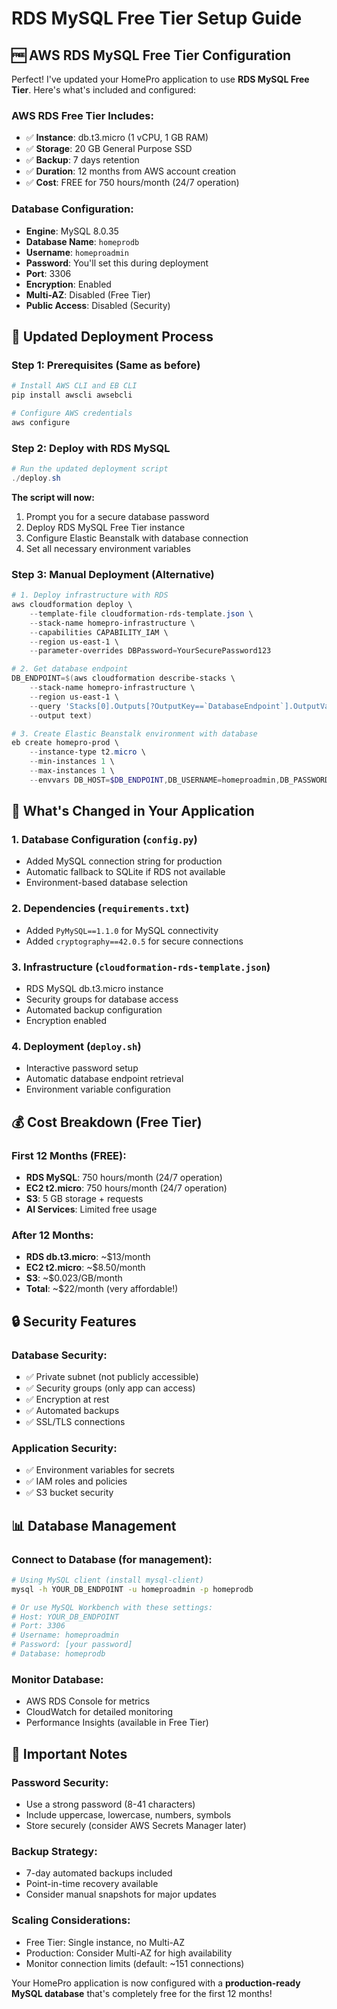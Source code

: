# RDS MySQL Free Tier Setup Guide

## 🆓 AWS RDS MySQL Free Tier Configuration

Perfect! I've updated your HomePro application to use **RDS MySQL Free Tier**. Here's what's included and configured:

### AWS RDS Free Tier Includes:
- ✅ **Instance**: db.t3.micro (1 vCPU, 1 GB RAM)
- ✅ **Storage**: 20 GB General Purpose SSD
- ✅ **Backup**: 7 days retention
- ✅ **Duration**: 12 months from AWS account creation
- ✅ **Cost**: FREE for 750 hours/month (24/7 operation)

### Database Configuration:
- **Engine**: MySQL 8.0.35
- **Database Name**: `homeprodb`
- **Username**: `homeproadmin`
- **Password**: You'll set this during deployment
- **Port**: 3306
- **Encryption**: Enabled
- **Multi-AZ**: Disabled (Free Tier)
- **Public Access**: Disabled (Security)

## 🚀 Updated Deployment Process

### Step 1: Prerequisites (Same as before)
```powershell
# Install AWS CLI and EB CLI
pip install awscli awsebcli

# Configure AWS credentials
aws configure
```

### Step 2: Deploy with RDS MySQL
```powershell
# Run the updated deployment script
./deploy.sh
```

**The script will now:**
1. Prompt you for a secure database password
2. Deploy RDS MySQL Free Tier instance
3. Configure Elastic Beanstalk with database connection
4. Set all necessary environment variables

### Step 3: Manual Deployment (Alternative)
```powershell
# 1. Deploy infrastructure with RDS
aws cloudformation deploy \
    --template-file cloudformation-rds-template.json \
    --stack-name homepro-infrastructure \
    --capabilities CAPABILITY_IAM \
    --region us-east-1 \
    --parameter-overrides DBPassword=YourSecurePassword123

# 2. Get database endpoint
DB_ENDPOINT=$(aws cloudformation describe-stacks \
    --stack-name homepro-infrastructure \
    --region us-east-1 \
    --query 'Stacks[0].Outputs[?OutputKey==`DatabaseEndpoint`].OutputValue' \
    --output text)

# 3. Create Elastic Beanstalk environment with database
eb create homepro-prod \
    --instance-type t2.micro \
    --min-instances 1 \
    --max-instances 1 \
    --envvars DB_HOST=$DB_ENDPOINT,DB_USERNAME=homeproadmin,DB_PASSWORD=YourSecurePassword123,DB_NAME=homeprodb,FLASK_ENV=production
```

## 🔧 What's Changed in Your Application

### 1. Database Configuration (`config.py`)
- Added MySQL connection string for production
- Automatic fallback to SQLite if RDS not available
- Environment-based database selection

### 2. Dependencies (`requirements.txt`)
- Added `PyMySQL==1.1.0` for MySQL connectivity
- Added `cryptography==42.0.5` for secure connections

### 3. Infrastructure (`cloudformation-rds-template.json`)
- RDS MySQL db.t3.micro instance
- Security groups for database access
- Automated backup configuration
- Encryption enabled

### 4. Deployment (`deploy.sh`)
- Interactive password setup
- Automatic database endpoint retrieval
- Environment variable configuration

## 💰 Cost Breakdown (Free Tier)

### First 12 Months (FREE):
- **RDS MySQL**: 750 hours/month (24/7 operation)
- **EC2 t2.micro**: 750 hours/month (24/7 operation)
- **S3**: 5 GB storage + requests
- **AI Services**: Limited free usage

### After 12 Months:
- **RDS db.t3.micro**: ~$13/month
- **EC2 t2.micro**: ~$8.50/month
- **S3**: ~$0.023/GB/month
- **Total**: ~$22/month (very affordable!)

## 🔒 Security Features

### Database Security:
- ✅ Private subnet (not publicly accessible)
- ✅ Security groups (only app can access)
- ✅ Encryption at rest
- ✅ Automated backups
- ✅ SSL/TLS connections

### Application Security:
- ✅ Environment variables for secrets
- ✅ IAM roles and policies
- ✅ S3 bucket security

## 📊 Database Management

### Connect to Database (for management):
```bash
# Using MySQL client (install mysql-client)
mysql -h YOUR_DB_ENDPOINT -u homeproadmin -p homeprodb

# Or use MySQL Workbench with these settings:
# Host: YOUR_DB_ENDPOINT
# Port: 3306
# Username: homeproadmin
# Password: [your password]
# Database: homeprodb
```

### Monitor Database:
- AWS RDS Console for metrics
- CloudWatch for detailed monitoring
- Performance Insights (available in Free Tier)

## 🚨 Important Notes

### Password Security:
- Use a strong password (8-41 characters)
- Include uppercase, lowercase, numbers, symbols
- Store securely (consider AWS Secrets Manager later)

### Backup Strategy:
- 7-day automated backups included
- Point-in-time recovery available
- Consider manual snapshots for major updates

### Scaling Considerations:
- Free Tier: Single instance, no Multi-AZ
- Production: Consider Multi-AZ for high availability
- Monitor connection limits (default: ~151 connections)

Your HomePro application is now configured with a **production-ready MySQL database** that's completely free for the first 12 months!